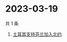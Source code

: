 # 2023-03-19

共 1 条

<!-- BEGIN ZHIHUSEARCH -->
<!-- 最后更新时间 Sun Mar 19 2023 05:16:16 GMT+0800 (China Standard Time) -->
1. [土耳其支持芬兰加入北约](https://www.zhihu.com/search?q=土耳其支持芬兰加入北约)
<!-- END ZHIHUSEARCH -->
